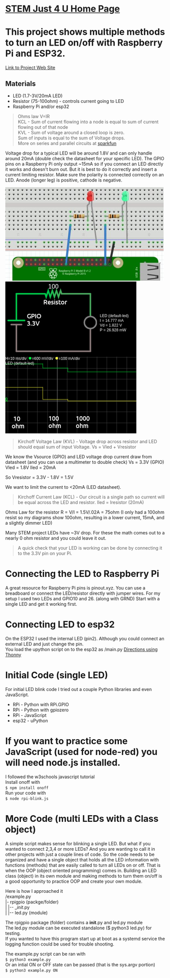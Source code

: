 # [STEM Just 4 U Home Page](https://stemjust4u.com/)
# This project shows multiple methods to turn an LED on/off with Raspberry Pi and ESP32.

[Link to Project Web Site](https://stemjust4u.com/p1-led-blink)
## Materials 
* LED (1.7-3V/20mA LED)
* Resistor (75-100ohm) - controls current going to LED
* Raspberry Pi and/or esp32

>Ohms law V=IR  
KCL - Sum of current flowing into a node is equal to sum of current flowing out of that node  
KVL - Sum of voltage around a closed loop is zero.  
Sum of inputs is equal to the sum of Voltage drops.  
More on series and parallel circuits at [sparkfun](https://learn.sparkfun.com/tutorials/series-and-parallel-circuits)

Voltage drop for a typical LED will be around 1.8V and can only handle around 20mA (double check the datasheet for your specific LED). The GPIO pins on a Raspberry Pi only output ~15mA so if you connect an LED directly it works and doesn't burn out. But it is best to do it correctly and insert a current limiting resistor. Make sure the polarity is connected correctly on an LED. Anode (longer leg) is positive, cathode is negative.

![fritzing](images/fritzing.png "Circuit")
![falstad](images/falstad.png "Circuit")

>Kirchoff Voltage Law (KVL) - Voltage drop across resistor and LED should equal sum of input Voltage.
Vs = Vled + Vresistor


We know the Vsource (GPIO) and LED voltage drop current draw from datasheet (and you can use a multimeter to double check)
Vs = 3.3V (GPIO)
Vled = 1.8V
Iled = 20mA

So Vresistor = 3.3V - 1.8V = 1.5V

We want to limit the current to <20mA (LED datasheet).  
>Kirchoff Current Law (KCL) - Our circuit is a single path so current will be equal across the LED and resistor. Iled = Iresistor (20mA)

Ohms Law for the resistor
R = V/I = 1.5V/.02A = 75ohm (I only had a 100ohm resist so my diagrams show 100ohm, resulting in a lower current, 15mA, and a slightly dimmer LED)

Many STEM project LEDs have ~3V drop. For these the math comes out to a nearly 0 ohm resistor and you could leave it out.

>A quick check that your LED is working can be done by connecting it to the 3.3V pin on your Pi.

# Connecting the LED to Raspberry Pi
A great resource for Raspberry Pi pins is pinout.xyz. You can use a breadboard or connect the LED/resistor directly with jumper wires.
For my setup I used two LEDs and GPIO10 and 26. (along with GRND) Start with a single LED and get it working first.

# Connecting LED to esp32
On the ESP32 I used the internal LED (pin2). Although you could connect an external LED and just change the pin.  
You load the upython script on to the esp32 as /main.py  [Directions using Thonny](https://stemjust4u.com/esp32-esp8266)

# Initial Code (single LED)
​​For initial LED blink code I tried out a couple Python libraries and even JavaScript. 
* RPi - Python with RPi.GPIO
* RPi - Python with gpiozero
* RPi - JavaScript
* esp32 - uPython

# If you want to practice some JavaScript (used for node-red) you will need node.js installed.
I followed the w3schools javascript tutorial  
Install onoff with  
`$ npm install onoff`  
Run your code with  
`$ node rpi-blink.js`

# More Code (multi LEDs with a Class object)
A simple script makes sense for blinking a single LED. But what if you wanted to connect 2,3,4 or more LEDs? And you are wanting to call it in other projects with just a couple lines of code. So the code needs to be organized and have a single object that holds all the LED information with functions (methods) that are easily called to turn all LEDs on or off. That is when the OOP (object oriented programming) comes in. Building an LED class (object) in its own module and making methods to turn them on/off is a good opportunity to practice OOP and create your own module.

Here is how I approached it  
/example.py  
|- rpigpio (packge/folder)  
|         |-- __init_.py  
|         |-- led.py (module)  

​​The rpigpio package (folder) contains a __init__.py and led.py module  
The led.py module can be executed standalone ($ python3 led.py) for testing.  
If you wanted to have this program start up at boot as a systemd service the logging function could be used for trouble shooting.  

The example.py script can be ran with  
`$ python3 example.py`  
Or an intial ON or OFF state can be passed (that is the sys.argv portion)  
`$ python3 example.py ON`